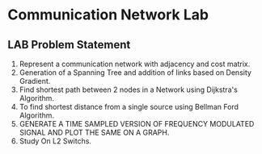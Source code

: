 # Communication Network Lab
## LAB Problem Statement
1. Represent a communication network with adjacency and cost matrix.
2. Generation of a Spanning Tree and addition of links based on Density Gradient.
3. Find shortest path between 2 nodes in a Network using Dijkstra's Algorithm.
4. To find shortest distance from a single source using Bellman Ford Algorithm.
5. GENERATE A TIME SAMPLED VERSION OF FREQUENCY MODULATED SIGNAL AND PLOT THE SAME ON A GRAPH.
6. Study On L2 Switchs.

